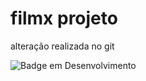 <h1>filmx projeto</h1>

<p>alteração realizada no git</p>

![Badge em Desenvolvimento](http://img.shields.io/static/v1?label=STATUS&message=EM%20DESENVOLVIMENTO&color=GREEN&style=for-the-badge)
